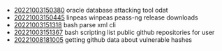 - [20221003150380](/zet/20221003150380/README.md) oracle database attacking tool odat
- [20221003150445](/zet/20221003150445/README.md) linpeas winpeas peass-ng release downloads
- [20221003151318](/zet/20221003151318/README.md) bash parse xml cli
- [20221003151367](/zet/20221003151367/README.md) bash scripting list public github repositories for user
- [20221008181005](/zet/20221008181005/README.md) getting github data about vulnerable hashes
